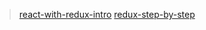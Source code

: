> [react-with-redux-intro](https://github.com/tryber/exercise-react-with-redux-intro)
> [redux-step-by-step](https://github.com/brunodavi/exercises-redux-step-by-step)